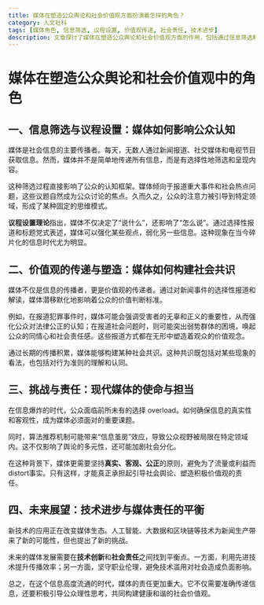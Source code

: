 ```yaml
---
title: 媒体在塑造公众舆论和社会价值观方面扮演着怎样的角色？
category: 人文社科
tags: [媒体角色, 信息筛选, 议程设置, 价值观传递, 社会责任, 技术进步]
description: 文章探讨了媒体在塑造公众舆论和社会价值观方面的作用，包括通过信息筛选和议程设置影响公众认知，以及传递和塑造社会共识的价值观。同时讨论了现代媒体面临的挑战与责任，强调了在技术进步的背景下，媒体需要在创新与社会责任之间找到平衡，以促进健康和谐的社会价值观的形成。
---
```

# 媒体在塑造公众舆论和社会价值观中的角色

## 一、信息筛选与议程设置：媒体如何影响公众认知

媒体是社会信息的主要传播者。每天，无数人通过新闻报道、社交媒体和电视节目获取信息。然而，媒体并不是简单地传递所有信息，而是有选择性地筛选和呈现内容。

这种筛选过程直接影响了公众的认知框架。媒体倾向于报道重大事件和社会热点问题，这些议题自然成为公众讨论的焦点。久而久之，公众的注意力被引导到特定领域，形成了某种固定的思维模式。

**议程设置理论**指出，媒体不仅决定了“说什么”，还影响了“怎么说”。通过选择性报道和标题党式表述，媒体可以强化某些观点，弱化另一些信息。这种现象在当今碎片化的信息时代尤为明显。

## 二、价值观的传递与塑造：媒体如何构建社会共识

媒体不仅是信息的传播者，更是价值观的传递者。通过对新闻事件的选择性报道和解读，媒体潜移默化地影响着公众的价值判断标准。

例如，在报道犯罪事件时，媒体可能会强调受害者的无辜和正义的重要性，从而强化公众对法律公正的认知；在报道社会问题时，则可能突出弱势群体的困境，唤起公众的同情心和社会责任感。这些报道方式都在无形中塑造着观众的价值观念。

通过长期的传播积累，媒体能够构建某种社会共识。这种共识既包括对某些现象的看法，也包括对行为准则的理解和认同。

## 三、挑战与责任：现代媒体的使命与担当

在信息爆炸的时代，公众面临前所未有的选择 overload。如何确保信息的真实性和客观性，成为媒体必须面对的重要课题。

同时，算法推荐机制可能带来“信息茧房”效应，导致公众视野被局限在特定领域内。这不仅影响了舆论的多元性，还可能加剧社会分化。

在这种背景下，媒体更需要坚持**真实、客观、公正**的原则，避免为了流量或利益而 distort事实。只有这样，才能真正承担起引导社会舆论、塑造积极价值观的责任。

## 四、未来展望：技术进步与媒体责任的平衡

新技术的应用正在改变媒体生态。人工智能、大数据和区块链等技术为新闻生产带来了新的可能性，但也提出了新的挑战。

未来的媒体发展需要在**技术创新**和**社会责任**之间找到平衡点。一方面，利用先进技术提升传播效率；另一方面，坚守职业伦理，避免技术滥用对社会造成负面影响。

总之，在这个信息高度流通的时代，媒体的责任更加重大。它不仅需要准确传递信息，还要积极引导公众理性思考，共同构建健康和谐的社会价值观。